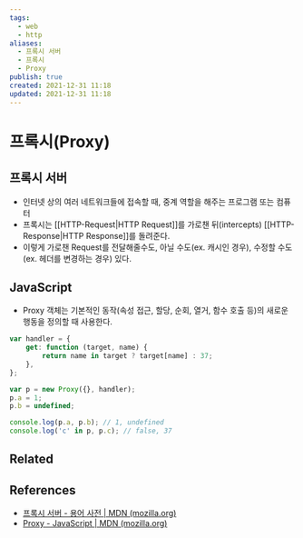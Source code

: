 ```yaml
---
tags:
  - web
  - http
aliases:
  - 프록시 서버
  - 프록시
  - Proxy
publish: true
created: 2021-12-31 11:18
updated: 2021-12-31 11:18
---
```


# 프록시(Proxy)

## 프록시 서버

- 인터넷 상의 여러 네트워크들에 접속할 때, 중계 역할을 해주는 프로그램 또는 컴퓨터
- 프록시는 [[HTTP-Request|HTTP Request]]를 가로챈 뒤(intercepts) [[HTTP-Response|HTTP Response]]를 돌려준다.
- 이렇게 가로챈 Request를 전달해줄수도, 아닐 수도(ex. 캐시인 경우), 수정할 수도(ex. 헤더를 변경하는 경우) 있다.

## JavaScript

- Proxy 객체는 기본적인 동작(속성 접근, 할당, 순회, 열거, 함수 호출 등)의 새로운 행동을 정의할 때 사용한다.

```js
var handler = {
	get: function (target, name) {
		return name in target ? target[name] : 37;
	},
};

var p = new Proxy({}, handler);
p.a = 1;
p.b = undefined;

console.log(p.a, p.b); // 1, undefined
console.log('c' in p, p.c); // false, 37
```

## Related

## References

- [프록시 서버 - 용어 사전 | MDN (mozilla.org)](https://developer.mozilla.org/ko/docs/Glossary/Proxy_server)
- [Proxy - JavaScript | MDN (mozilla.org)](https://developer.mozilla.org/ko/docs/Web/JavaScript/Reference/Global_Objects/Proxy)
